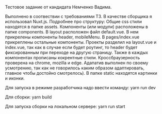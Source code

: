 
Тестовое задание от кандидата Немченко Вадима.

Выполнено в соотвествии с требованиями ТЗ. В качестве сборщика я использовал Nuxt.js. Подробнее про структуру:
Общие css стили находятся в папке assets. Компоненты (или модули) расположены в папке components. В layout расположен файл default.vue. В нем прикрелены компоненты header, mobileMenu.
В pages/index.vue прикреплены остальные компоненты. Проекты разделил на layout.vue и index.vue, так как в случае если будет роутинг, то header будет фиксированным при переходе на другую страницу.
Также в каждых компонентах прописаны кокрентные стили. Кроссбраузерность проверена на chrome, mozilla и edge. Адапатив выполнен по своему усмотрению, так как не говорилось каким образом адаптировать, 
главное чтобы достойно смотрелось). В папке static находятся картинки и иконки. 

Для запуска в режиме разработчика надо ввести команду: yarn run dev

Для сборки: yarn build

Для запуска сборки на локальном сервере: yarn run start

